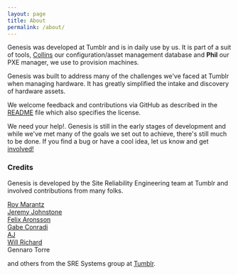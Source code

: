 ```yaml
---
layout: page
title: About
permalink: /about/
---
```


Genesis was developed at Tumblr and is in daily use by us.  It is part
of a suit of tools, [Collins](https://github.com/tumblr/collins) our
configuration/asset management database and **Phil** our PXE manager,
we use to provision machines.

Genesis was built to address many of the challenges we've faced at Tumblr
when managing hardware. It has greatly simplified the intake and discovery
of hardware assets.

We welcome feedback and contributions via GitHub as described in the
[README](https://github.com/tumblr/genesis/blob/master/README.md) file
which also specifies the license.

We need your help!. Genesis is still in the early stages of development
and while we've met many of the goals we set out to achieve, there's still
much to be done. If you find a bug or have a cool idea, let us know and
get [involved!](https://github.com/tumblr/genesis/blob/master/CONTRIBUTING.md)


### Credits

Genesis is developed by the Site Reliability Engineering team at Tumblr and
involved contributions from many folks.

[Roy Marantz](https://github.com/roymarantz)  
[Jeremy Johnstone](https://github.com/jsjohnst)  
[Felix Aronsson](https://github.com/defect)  
[Gabe Conradi](http://tumblr.pipefail.com/)  
[AJ](http://aj-jester.tumblr.com/)  
[Will Richard](https://github.com/Primer42)  
Gennaro Torre  

and others from the SRE Systems group at [Tumblr](https://www.tumblr.com/about).
